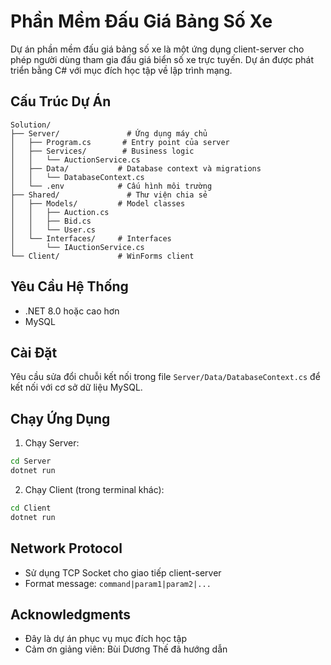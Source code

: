 # Phần Mềm Đấu Giá Bảng Số Xe

Dự án phần mềm đấu giá bảng số xe là một ứng dụng client-server cho phép người dùng tham gia đấu giá biển số xe trực tuyến. Dự án được phát triển bằng C# với mục đích học tập về lập trình mạng.

## Cấu Trúc Dự Án

```
Solution/
├── Server/               # Ứng dụng máy chủ
│   ├── Program.cs       # Entry point của server
│   ├── Services/        # Business logic
│   │   └── AuctionService.cs
│   ├── Data/           # Database context và migrations
│   │   └── DatabaseContext.cs
│   └── .env            # Cấu hình môi trường
├── Shared/               # Thư viện chia sẻ
│   ├── Models/         # Model classes
│   │   ├── Auction.cs
│   │   ├── Bid.cs
│   │   └── User.cs
│   └── Interfaces/     # Interfaces
│       └── IAuctionService.cs
└── Client/             # WinForms client
```

## Yêu Cầu Hệ Thống

- .NET 8.0 hoặc cao hơn
- MySQL

## Cài Đặt

Yêu cầu sửa đổi chuỗi kết nối trong file `Server/Data/DatabaseContext.cs` để kết nối với cơ sở dữ liệu MySQL.

## Chạy Ứng Dụng

1. Chạy Server:

```bash
cd Server
dotnet run
```

2. Chạy Client (trong terminal khác):

```bash
cd Client
dotnet run
```

## Network Protocol

- Sử dụng TCP Socket cho giao tiếp client-server
- Format message: `command|param1|param2|...`

## Acknowledgments

- Đây là dự án phục vụ mục đích học tập
- Cảm ơn giảng viên: Bùi Dương Thế đã hướng dẫn
